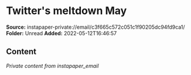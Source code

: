 # Twitter's meltdown May

**Source:** instapaper-private://email/c3f665c572c051c1f90205dc94fd9ca1/
**Folder:** Unread
**Added:** 2022-05-12T16:46:57




## Content
*Private content from instapaper_email*
